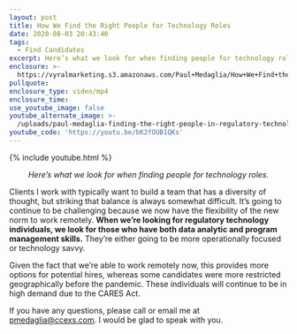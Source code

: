 ```yaml
---
layout: post
title: How We Find the Right People for Technology Roles
date: 2020-08-03 20:43:40
tags:
  - Find Candidates
excerpt: Here’s what we look for when finding people for technology roles.
enclosure: >-
  https://vyralmarketing.s3.amazonaws.com/Paul+Medaglia/How+We+Find+the+Right+People+for+Technology+Roles.mp4
pullquote:
enclosure_type: video/mp4
enclosure_time:
use_youtube_image: false
youtube_alternate_image: >-
  /uploads/paul-medaglia-finding-the-right-people-in-regulatory-technology-yt.jpg
youtube_code: 'https://youtu.be/bK2fOUB1QKs'
---
```


{% include youtube.html %}

<p style="text-align: center;"><em>Here’s what we look for when finding people for technology roles.</em></p>

Clients I work with typically want to build a team that has a diversity of thought, but striking that balance is always somewhat difficult. It’s going to continue to be challenging because we now have the flexibility of the new norm to work remotely. **When we’re looking for regulatory technology individuals, we look for those who have both data analytic and program management skills.** They’re either going to be more operationally focused or technology savvy.&nbsp;

Given the fact that we’re able to work remotely now, this provides more options for potential hires, whereas some candidates were more restricted geographically before the pandemic. These individuals will continue to be in high demand due to the CARES Act.

If you have any questions, please call or email me at pmedaglia@ccexs.com. I would be glad to speak with you.